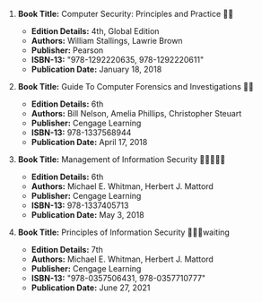 1. **Book Title:** Computer Security: Principles and Practice 📒🚫 
   - **Edition Details:** 4th, Global Edition  
   - **Authors:** William Stallings, Lawrie Brown  
   - **Publisher:** Pearson  
   - **ISBN-13:** "978-1292220635, 978-1292220611"  
   - **Publication Date:** January 18, 2018

2. **Book Title:** Guide To Computer Forensics and Investigations 📒🚫 
   - **Edition Details:** 6th  
   - **Authors:** Bill Nelson, Amelia Phillips, Christopher Steuart  
   - **Publisher:** Cengage Learning  
   - **ISBN-13:** 978-1337568944  
   - **Publication Date:** April 17, 2018

3. **Book Title:** Management of Information Security 🚨🚨🚨🚨🚨
   - **Edition Details:** 6th  
   - **Authors:** Michael E. Whitman, Herbert J. Mattord  
   - **Publisher:** Cengage Learning  
   - **ISBN-13:** 978-1337405713  
   - **Publication Date:** May 3, 2018

4. **Book Title:** Principles of Information Security 📒🔐🚫waiting 
   - **Edition Details:** 7th  
   - **Authors:** Michael E. Whitman, Herbert J. Mattord  
   - **Publisher:** Cengage Learning  
   - **ISBN-13:** "978-0357506431, 978-0357710777"  
   - **Publication Date:** June 27, 2021
